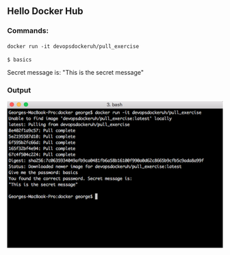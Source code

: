 ## Hello Docker Hub

### Commands:

`docker run -it devopsdockeruh/pull_exercise`

`$ basics`

Secret message is: "This is the secret message"

### Output
![Solution](https://github.com/georgemihail/docker/blob/main/part1/output-images/1.3_Hello_Docker_Hub.png)
